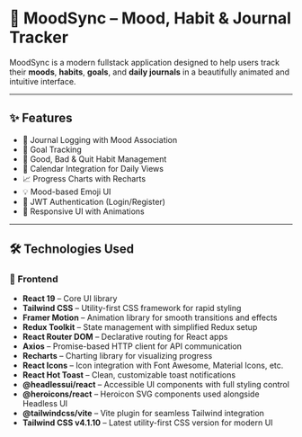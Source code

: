 # 🧠 MoodSync – Mood, Habit & Journal Tracker

MoodSync is a modern fullstack application designed to help users track their **moods**, **habits**, **goals**, and **daily journals** in a beautifully animated and intuitive interface.

---

## ✨ Features

- 📝 Journal Logging with Mood Association
- 🎯 Goal Tracking
- 🔄 Good, Bad & Quit Habit Management
- 📅 Calendar Integration for Daily Views
- 📈 Progress Charts with Recharts
- 💡 Mood-based Emoji UI
- 🔐 JWT Authentication (Login/Register)
- 🎨 Responsive UI with Animations

---
## 🛠️ Technologies Used

### 🚀 Frontend

- **React 19** – Core UI library
- **Tailwind CSS** – Utility-first CSS framework for rapid styling
- **Framer Motion** – Animation library for smooth transitions and effects
- **Redux Toolkit** – State management with simplified Redux setup
- **React Router DOM** – Declarative routing for React apps
- **Axios** – Promise-based HTTP client for API communication
- **Recharts** – Charting library for visualizing progress
- **React Icons** – Icon integration with Font Awesome, Material Icons, etc.
- **React Hot Toast** – Clean, customizable toast notifications
- **@headlessui/react** – Accessible UI components with full styling control
- **@heroicons/react** – Heroicon SVG components used alongside Headless UI
- **@tailwindcss/vite** – Vite plugin for seamless Tailwind integration
- **Tailwind CSS v4.1.10** – Latest utility-first CSS version for modern UI
